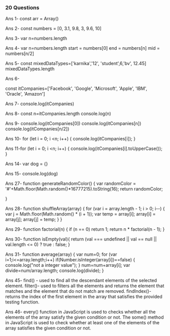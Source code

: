 ### 20 Questions

Ans 1- 
const arr = Array()

Ans 2- const numbers = [0, 3.1, 9.8, 3, 9.6, 10] 

Ans 3- var n=numbers.length


Ans 4- 
var n=numbers.length
start = numbers[0]
end = numbers[n]
mid = numbers[n/2]

Ans 5- const mixedDataTypes=['karnika','12', 'student',6,'bv', 12.45]
       mixedDataTypes.length

Ans 6- 

const itCompanies=['Facebook', 'Google', 'Microsoft', 'Apple', 'IBM', 'Oracle', 'Amazon']

Ans 7- console.log(itCompanies)

Ans 8- const n=itCompanies.length
console.log(n)

Ans 9- console.log(itCompanies[0])
console.log(itCompanies[n])
console.log(itCompanies[n/2])

Ans 10- for (let i = 0; i <n; i++) {
  console.log(itCompanies[i]);
}

Ans 11-for (let i = 0; i <n; i++) {
  console.log(itCompanies[i].toUpperCase());
}

Ans 14- var dog = {}

Ans 15- console.log(dog)

Ans 27- 
function generateRandomColor()
{
    var randomColor = '#'+Math.floor(Math.random()*16777215).toString(16);
    return randomColor;
    
}

Ans 28- 
function shuffleArray(array) {
    for (var i = array.length - 1; i > 0; i--) {
        var j = Math.floor(Math.random() * (i + 1));
        var temp = array[i];
        array[i] = array[j];
        array[j] = temp;
    }
}

Ans 29- function factorial(n) {
  if (n == 0) return 1;
  return n * factorial(n - 1);
}

Ans 30- 
function isEmpty(val){
    return (val === undefined || val == null || val.length <= 0) ? true : false;
}

Ans 31- function average(array) {
    var num=0;
    for (var i=1;i<=array.length;i++) 
    if(Number.isInteger(array[i])==false)
    {
    console.log("not a integer value");
    }
    num=num+array[i];
    var divide=num/array.length;
    console.log(divide);
}

Ans 45-
find() - used to find all the descendant elements of the selected element. 
filter()- used to filters all the elements and returns the element that matches and the element that do not match are removed.
findIndex()- returns the index of the first element in the array that satisfies the provided testing function.

Ans 46- every() function in JavaScript is used to checks whether all the elements of the array satisfy the given condition or not. 
The some() method in JavaScript is used to check whether at least one of the elements of the array satisfies the given condition or not.